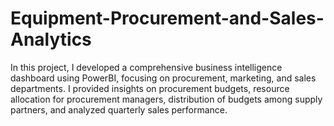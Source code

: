 # Equipment-Procurement-and-Sales-Analytics
In this project, I developed a comprehensive business intelligence dashboard using PowerBI, focusing on procurement, marketing, and sales departments. I provided insights on procurement budgets, resource allocation for procurement managers, distribution of budgets among supply partners, and analyzed quarterly sales performance.
